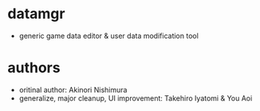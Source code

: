 # datamgr
- generic game data editor & user data modification tool

# authors
- oritinal author: Akinori Nishimura
- generalize, major cleanup, UI improvement: Takehiro Iyatomi & You Aoi

